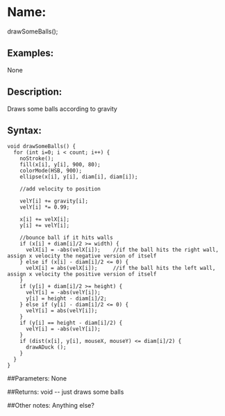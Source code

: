 # Name: 
drawSomeBalls();
## Examples:
None

## Description:
Draws some balls according to gravity

## Syntax:
```
void drawSomeBalls() {
  for (int i=0; i < count; i++) { 
    noStroke();
    fill(x[i], y[i], 900, 80);
    colorMode(HSB, 900);
    ellipse(x[i], y[i], diam[i], diam[i]);

    //add velocity to position

    velY[i] += gravity[i];
    velY[i] *= 0.99;

    x[i] += velX[i];
    y[i] += velY[i];

    //bounce ball if it hits walls
    if (x[i] + diam[i]/2 >= width) {
      velX[i] = -abs(velX[i]);    //if the ball hits the right wall, assign x velocity the negative version of itself
    } else if (x[i] - diam[i]/2 <= 0) {
      velX[i] = abs(velX[i]);     //if the ball hits the left wall, assign x velocity the positive version of itself
    }
    if (y[i] + diam[i]/2 >= height) {
      velY[i] = -abs(velY[i]);
      y[i] = height - diam[i]/2;
    } else if (y[i] - diam[i]/2 <= 0) {
      velY[i] = abs(velY[i]);
    }
    if (y[i] == height - diam[i]/2) {
      velY[i] = -abs(velY[i]);
    }
    if (dist(x[i], y[i], mouseX, mouseY) <= diam[i]/2) {
      drawADuck ();
    }
  }
}
```

##Parameters: 
None

##Returns:
void -- just draws some balls

##Other notes:
Anything else?
